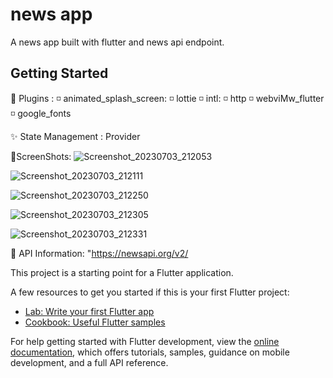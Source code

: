 # news app 

A news app built with flutter and news api endpoint.

## Getting Started

🔌 Plugins :
  ◽ animated_splash_screen:
  ◽  lottie
  ◽  intl: 
  ◽  http
  ◽  webviMw_flutter
  ◽ google_fonts
  
 ✨ State Management : Provider

📱ScreenShots:
![Screenshot_20230703_212053](https://github.com/mohamedanwarr/NewsApp/assets/81979968/30fa9518-d46a-4215-84de-b2cd89c150e0)

![Screenshot_20230703_212111](https://github.com/mohamedanwarr/NewsApp/assets/81979968/b4114b8f-cbdf-438b-a683-120334ec5765)


![Screenshot_20230703_212250](https://github.com/mohamedanwarr/NewsApp/assets/81979968/35b16042-5402-483b-ade8-6f8700ab62d5)

![Screenshot_20230703_212305](https://github.com/mohamedanwarr/NewsApp/assets/81979968/0cfcc994-afd2-49a0-a206-551d91816a93)


![Screenshot_20230703_212331](https://github.com/mohamedanwarr/NewsApp/assets/81979968/c32914b1-c228-4800-9fec-71e8be3268c8)


🔗 API Information:
"https://newsapi.org/v2/

This project is a starting point for a Flutter application.

A few resources to get you started if this is your first Flutter project:

- [Lab: Write your first Flutter app](https://docs.flutter.dev/get-started/codelab)
- [Cookbook: Useful Flutter samples](https://docs.flutter.dev/cookbook)

For help getting started with Flutter development, view the
[online documentation](https://docs.flutter.dev/), which offers tutorials,
samples, guidance on mobile development, and a full API reference.
